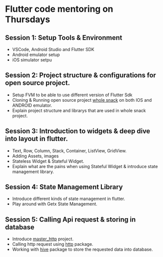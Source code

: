 # Flutter code mentoring on Thursdays

## Session 1: Setup Tools & Environment

- VSCode, Android Studio and Flutter SDK
- Android emulator setup
- iOS simulator setpu

## Session 2: Project structure & configurations for open source project.

- Setup FVM to be able to use different version of Flutter Sdk
- Cloning & Running open source project [whole snack](https://github.com/drunisa007/whole-snack) on both IOS and ANDROID emulator.
- Explain project structure and librarys that are used in whole snack project.

## Session 3: Introduction to widgets & deep dive into layout in flutter.

- Text, Row, Column, Stack, Container, ListView, GridView.
- Adding Assets, images
- Stateless Widget & Stateful Widget.
- Explain what are the pains when using Stateful Widget & introduce  state management library.

## Session 4: State Management Library

- Introduce different kinds of state management in flutter.
- Play around with Getx State Management.

## Session 5: Calling Api request & storing in database

- Introduce [master_http](https://github.com/1talent/master_http) project.
- Calling http request using [http](https://pub.dev/packages/http) package.
- Working with [hive](https://github.com/hivedb/hive) package to store the requested data into database.




